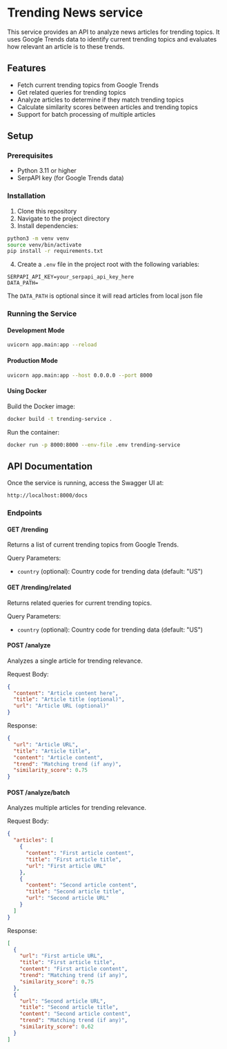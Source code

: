 # Trending News service

This service provides an API to analyze news articles for trending topics. It uses Google Trends data to identify current trending topics and evaluates how relevant an article is to these trends.

## Features

- Fetch current trending topics from Google Trends
- Get related queries for trending topics
- Analyze articles to determine if they match trending topics
- Calculate similarity scores between articles and trending topics
- Support for batch processing of multiple articles

## Setup

### Prerequisites

- Python 3.11 or higher
- SerpAPI key (for Google Trends data)

### Installation

1. Clone this repository
2. Navigate to the project directory
3. Install dependencies:

```bash
python3 -m venv venv
source venv/bin/activate
pip install -r requirements.txt
```

4. Create a `.env` file in the project root with the following variables:

```
SERPAPI_API_KEY=your_serpapi_api_key_here
DATA_PATH=
```
The `DATA_PATH` is optional since it will read articles from local json file

### Running the Service

#### Development Mode

```bash
uvicorn app.main:app --reload
```

#### Production Mode

```bash
uvicorn app.main:app --host 0.0.0.0 --port 8000
```

#### Using Docker

Build the Docker image:

```bash
docker build -t trending-service .
```

Run the container:

```bash
docker run -p 8000:8000 --env-file .env trending-service
```

## API Documentation

Once the service is running, access the Swagger UI at:

```
http://localhost:8000/docs
```

### Endpoints

#### GET /trending

Returns a list of current trending topics from Google Trends.

Query Parameters:
- `country` (optional): Country code for trending data (default: "US")

#### GET /trending/related

Returns related queries for current trending topics.

Query Parameters:
- `country` (optional): Country code for trending data (default: "US")

#### POST /analyze

Analyzes a single article for trending relevance.

Request Body:
```json
{
  "content": "Article content here",
  "title": "Article title (optional)",
  "url": "Article URL (optional)"
}
```

Response:
```json
{
  "url": "Article URL",
  "title": "Article title",
  "content": "Article content",
  "trend": "Matching trend (if any)",
  "similarity_score": 0.75
}
```

#### POST /analyze/batch

Analyzes multiple articles for trending relevance.

Request Body:
```json
{
  "articles": [
    {
      "content": "First article content",
      "title": "First article title",
      "url": "First article URL"
    },
    {
      "content": "Second article content",
      "title": "Second article title",
      "url": "Second article URL"
    }
  ]
}
```

Response:
```json
[
  {
    "url": "First article URL",
    "title": "First article title",
    "content": "First article content",
    "trend": "Matching trend (if any)",
    "similarity_score": 0.75
  },
  {
    "url": "Second article URL",
    "title": "Second article title",
    "content": "Second article content",
    "trend": "Matching trend (if any)",
    "similarity_score": 0.62
  }
]
``` 